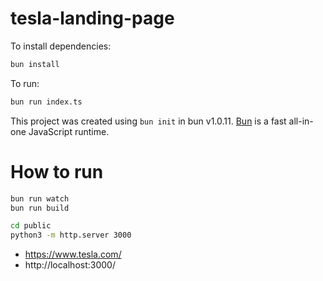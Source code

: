 # tesla-landing-page

To install dependencies:

```bash
bun install
```

To run:

```bash
bun run index.ts
```

This project was created using `bun init` in bun v1.0.11. [Bun](https://bun.sh) is a fast all-in-one JavaScript runtime.

# How to run

```bash
bun run watch
bun run build

cd public
python3 -m http.server 3000
```

- https://www.tesla.com/
- http://localhost:3000/
